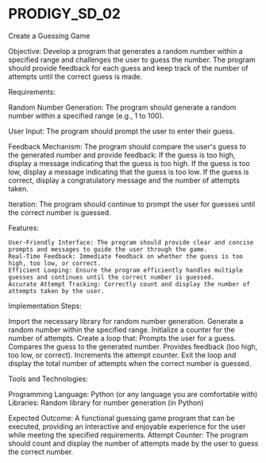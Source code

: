 # PRODIGY_SD_02
Create a Guessing Game

Objective:
Develop a program that generates a random number within a specified range and challenges the user to guess the number. The program should provide feedback for each guess and keep track of the number of attempts until the correct guess is made.

Requirements:

  Random Number Generation:
        The program should generate a random number within a specified range (e.g., 1 to 100).

   User Input:
        The program should prompt the user to enter their guess.

  Feedback Mechanism:
        The program should compare the user's guess to the generated number and provide feedback:
            If the guess is too high, display a message indicating that the guess is too high.
            If the guess is too low, display a message indicating that the guess is too low.
            If the guess is correct, display a congratulatory message and the number of attempts taken.

  Iteration:
        The program should continue to prompt the user for guesses until the correct number is guessed.

Features:

    User-Friendly Interface: The program should provide clear and concise prompts and messages to guide the user through the game.
    Real-Time Feedback: Immediate feedback on whether the guess is too high, too low, or correct.
    Efficient Looping: Ensure the program efficiently handles multiple guesses and continues until the correct number is guessed.
    Accurate Attempt Tracking: Correctly count and display the number of attempts taken by the user.

Implementation Steps:

   Import the necessary library for random number generation.
    Generate a random number within the specified range.
    Initialize a counter for the number of attempts.
    Create a loop that:
        Prompts the user for a guess.
        Compares the guess to the generated number.
        Provides feedback (too high, too low, or correct).
        Increments the attempt counter.
    Exit the loop and display the total number of attempts when the correct number is guessed.

Tools and Technologies:

  Programming Language: Python (or any language you are comfortable with)
  Libraries: Random library for number generation (in Python)

Expected Outcome:
A functional guessing game program that can be executed, providing an interactive and enjoyable experience for the user while meeting the specified requirements.
  Attempt Counter:
        The program should count and display the number of attempts made by the user to guess the correct number.
